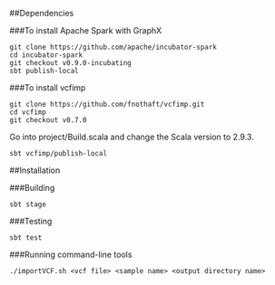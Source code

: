 ##Dependencies

###To install Apache Spark with GraphX

```
git clone https://github.com/apache/incubator-spark
cd incubator-spark
git checkout v0.9.0-incubating
sbt publish-local
```

###To install vcfimp

```
git clone https://github.com/fnothaft/vcfimp.git
cd vcfimp
git checkout v0.7.0
```

Go into project/Build.scala and change the Scala version to 2.9.3.

```
sbt vcfimp/publish-local
```

##Installation

###Building

```
sbt stage
```

###Testing

```
sbt test
```

###Running command-line tools

```
./importVCF.sh <vcf file> <sample name> <output directory name>
```
